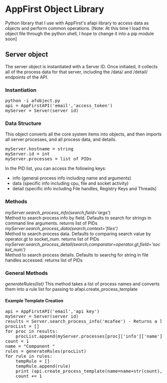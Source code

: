 # AppFirst Object Library
Python library that I use with AppFirst's afapi library to access data as objects and perform common operations. 
[Note: At this time I load this object file through the python shell, I hope to change it into a pip module soon]

## Server object
The server object is instantiated with a Server ID. Once initiated, it collects all of the process data for that server, including the /data/ and /detail/ endpoints of the API.

### Instantiation
<pre>
python -i afobject.py
api = AppFirstAPI('email','access_token')
myServer = Server(server_id)
</pre>

### Data Structure
This object converts all the core system items into objects, and then imports all server processes, and all process data, and details.
<pre>
myServer.hostname = string
myServer.id = int
myServer.processes = list of PIDs
</pre>
In the PID list, you can access the following keys: 
- info (general process info including name and arguments)
- data (specific info including cpu, file and socket activity)
- detail (specific info including File handles, Registry Keys and Threads)

### Methods
*myServer.search_process_info(search,field='args')*<br/>
Method to search process info by field. Defaults to search for strings in command line arguments. returns list of PIDs
*myServer.search_process_data(search,context='files')*<br/>
Method to search process data. Defaults to comparing search value by operator.gt to socket_num. returns list of PIDs
*myServer.search_process_detail(search,comparator=operator.gt,field='socket_num')*<br/>
Method to search process details. Defaults to searchg for string in file handles accessed. returns list of PIDs

### General Methods
*generateRules(list)*
This method takes a list of process names and converts them into a rule list for passing to afapi.create_process_template

#### Example Template Creation
<pre>
api = AppFirstAPI('email','api key')
myServer = Server(server id)
results = Server.search_process_info('mcafee') - Returns a list of processes with 'mcafee' in the command line argument
procList = []
for proc in results:
    procList.append(myServer.processes[proc]['info']['name'])
count = 1
name = "Component "
rules = generateRules(procList)
for rule in rules:
    tempRule = []
    tempRule.append(rule)
    print (api.create_process_template(name=name+str(count),rules=tempRule))[1]
    count += 1
</pre>
